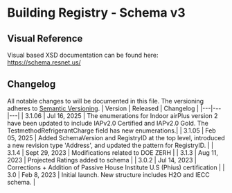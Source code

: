 # Building Registry - Schema v3

## Visual Reference
Visual based XSD documentation can be found here:
https://schema.resnet.us/

## Changelog
All notable changes to will be documented in this file. The versioning adheres to [Semantic Versioning](https://semver.org/spec/v2.0.0.html).
| Version | Released | Changelog |
|---|---|---|
| 3.1.06 | Jul 16, 2025 | The enumerations for Indoor airPlus version 2 have been updated to include IAPv2.0 Certified and IAPv2.0 Gold. The TestmethodRefrigerantCharge field has new enumerations.|
| 3.1.05 | Feb 05, 2025 | Added SchemaVersion and RegistryID at the top level, introduced a new revision type 'Address', and updated the pattern for RegistryID. |
| 3.1.4 | Sept 29, 2023 | Modifications related to DOE ZERH |
| 3.1.3 | Aug 11, 2023 | Projected Ratings added to schema |
| 3.0.2 | Jul 14, 2023 | Corrections + Addition of Passive House Institute U.S (Phius) certification |
| 3.0 | Feb 8, 2023 | Initial launch. New structure includes H2O and IECC schema. |


